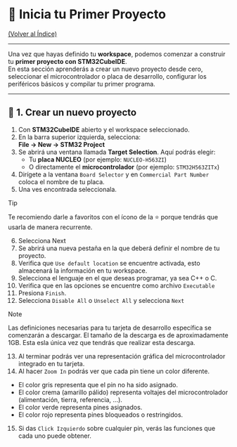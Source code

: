 # 🔨 Inicia tu Primer Proyecto

[(Volver al Índice)](../README.md)

---

Una vez que hayas definido tu **workspace**, podemos comenzar a construir tu **primer proyecto con STM32CubeIDE**.  
En esta sección aprenderás a crear un nuevo proyecto desde cero, seleccionar el microcontrolador o placa de desarrollo, configurar los periféricos básicos y compilar tu primer programa.

---

## 🧱 1. Crear un nuevo proyecto

1. Con **STM32CubeIDE** abierto y el workspace seleccionado.  
2. En la barra superior izquierda, selecciona:  
   **File → New → STM32 Project**
3. Se abrirá una ventana llamada **Target Selection**. Aquí podrás elegir:
   - Tu **placa NUCLEO** (por ejemplo: `NUCLEO-H563ZI`)  
   - O directamente el **microcontrolador** (por ejemplo: `STM32H563ZITx`)
4. Dirígete a la ventana `Board Selector` y en `Commercial Part Number` coloca el nombre de tu placa. 
5. Una ves encontrada seleccionala. 

> [!TIP]
> Te recomiendo darle a favoritos con el ícono de la ⭐ porque tendrás que usarla de manera recurrente.

6. Selecciona Next
7. Se abrirá una nueva pestaña en la que deberá definir el nombre de tu proyecto. 
8. Verifica que `Use default location` se encuentre activada, esto almacenará la información en tu workspace.
9. Selecciona el lenguaje en el que deseas programar, ya sea C++ o C.
10. Verifica que en las opciones se encuentre como archivo `Executable` 
11. Presiona `Finish`.
12. Selecciona `Disable All` o `Unselect All` y selecciona `Next`

> [!NOTE]
> Las definiciones necesarias para tu tarjeta de desarrollo específica se comenzarán a descargar. El tamaño de la descarga es de aproximadamente 1GB.
> Esta esla única vez que tendrás que realizar esta descarga.

13. Al terminar podrás ver una representación gráfica del microcontrolador integrado en tu tarjeta.
14. Al hacer `Zoom In` podrás ver que cada pin tiene un color diferente.
- El color gris representa que el pin no ha sido asignado. 
- El color crema (amarillo pálido) representa voltajes del microcontrolador (alimentación, tierra, referencia, ...).
- El color verde representa pines asignados. 
- El color rojo representa pines bloqueados o restringidos.

15. Si das `Click Izquierdo` sobre cualquier pin, verás las funciones que cada uno puede obtener.






